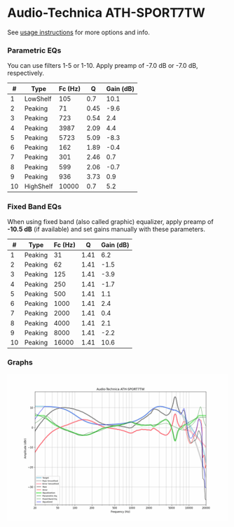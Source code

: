 # Audio-Technica ATH-SPORT7TW
See [usage instructions](https://github.com/jaakkopasanen/AutoEq#usage) for more options and info.

### Parametric EQs
You can use filters 1-5 or 1-10. Apply preamp of -7.0 dB or -7.0 dB, respectively.

|   # | Type      |   Fc (Hz) |    Q |   Gain (dB) |
|-----|-----------|-----------|------|-------------|
|   1 | LowShelf  |       105 | 0.7  |        10.1 |
|   2 | Peaking   |        71 | 0.45 |        -9.6 |
|   3 | Peaking   |       723 | 0.54 |         2.4 |
|   4 | Peaking   |      3987 | 2.09 |         4.4 |
|   5 | Peaking   |      5723 | 5.09 |        -8.3 |
|   6 | Peaking   |       162 | 1.89 |        -0.4 |
|   7 | Peaking   |       301 | 2.46 |         0.7 |
|   8 | Peaking   |       599 | 2.06 |        -0.7 |
|   9 | Peaking   |       936 | 3.73 |         0.9 |
|  10 | HighShelf |     10000 | 0.7  |         5.2 |

### Fixed Band EQs
When using fixed band (also called graphic) equalizer, apply preamp of **-10.5 dB** (if available) and set gains manually with these parameters.

|   # | Type    |   Fc (Hz) |    Q |   Gain (dB) |
|-----|---------|-----------|------|-------------|
|   1 | Peaking |        31 | 1.41 |         6.2 |
|   2 | Peaking |        62 | 1.41 |        -1.5 |
|   3 | Peaking |       125 | 1.41 |        -3.9 |
|   4 | Peaking |       250 | 1.41 |        -1.7 |
|   5 | Peaking |       500 | 1.41 |         1.1 |
|   6 | Peaking |      1000 | 1.41 |         2.4 |
|   7 | Peaking |      2000 | 1.41 |         0.4 |
|   8 | Peaking |      4000 | 1.41 |         2.1 |
|   9 | Peaking |      8000 | 1.41 |        -2.2 |
|  10 | Peaking |     16000 | 1.41 |        10.6 |

### Graphs
![](./Audio-Technica%20ATH-SPORT7TW.png)
